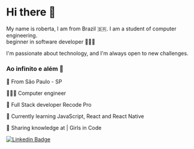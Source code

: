 
# Hi there 🖖

My name is roberta, I am from Brazil 🇧🇷. I am a student of computer engineering.  
beginner in software developer 👩🏻‍💻

I'm passionate about technology, and I'm always open to new challenges.

### Ao infinito e além 🚀

📌 From São Paulo - SP

👩🏻‍💻 Computer engineer

👾 Full Stack developer Recode Pro

🌱 Currently learning JavaScript, React and React Native

💞  Sharing knowledge at | Girls in Code


[![Linkedin Badge](https://img.shields.io/badge/-Roberta%20Assunção-FF1493?style=flat-square&logo=Linkedin&logoColor=white&link=https://www.linkedin.com/in/robertaassuncao/)](https://www.linkedin.com/in/robertaassuncao/)
